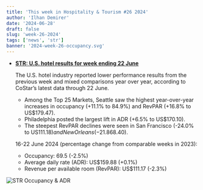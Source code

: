 ```yaml
---
title: 'This week in Hospitality & Tourism #26 2024'
author: 'Ilhan Demirer'
date: '2024-06-28'
draft: false
slug: 'week-26-2024'
tags: ['news', 'str']
banner: '2024-week-26-occupancy.svg'
---
```


- **[STR: U.S. hotel results for week ending 22 June](https://str.com/press-release/us-hotel-results-week-ending-22-june)**

  The U.S. hotel industry reported lower performance results from the previous week and mixed comparisons year over year, according to CoStar’s latest data through 22 June.

  - Among the Top 25 Markets, Seattle saw the highest year-over-year increases in occupancy (+11.1% to 84.9%) and RevPAR (+16.8% to US$179.47).
  - Philadelphia posted the largest lift in ADR (+6.5% to US$170.10).
  - The steepest RevPAR declines were seen in San Francisco (-24.0% to US$111.18) and New Orleans (-21.8% to US$68.40).

  16-22 June 2024 (percentage change from comparable weeks in 2023):

  - Occupancy: 69.5 (-2.5%)
  - Average daily rate (ADR): US$159.88 (+0.1%)
  - Revenue per available room (RevPAR): US$111.17 (-2.3%)

![STR Occupancy & ADR](/images/blogimages/2024-week-26-occupancy.svg)

